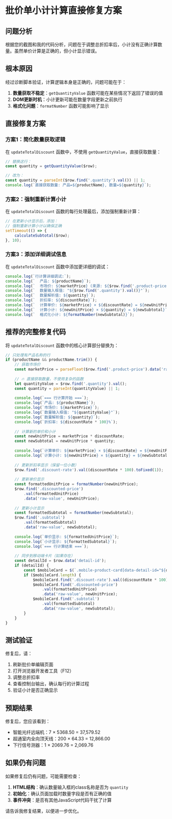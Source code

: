 # 批价单小计计算直接修复方案

## 问题分析

根据您的截图和我的代码分析，问题在于调整总折扣率后，小计没有正确计算数量。虽然单价计算是正确的，但小计显示错误。

## 根本原因

经过诊断脚本验证，计算逻辑本身是正确的，问题可能在于：

1. **数量获取不稳定**：`getQuantityValue` 函数可能在某些情况下返回了错误的值
2. **DOM更新时机**：小计更新可能在数量字段更新之前执行
3. **格式化问题**：`formatNumber` 函数可能影响了显示

## 直接修复方案

### 方案1：简化数量获取逻辑

在 `updateTotalDiscount` 函数中，不使用 `getQuantityValue`，直接获取数量：

```javascript
// 替换这行：
const quantity = getQuantityValue($row); 

// 改为：
const quantity = parseInt($row.find('.quantity').val()) || 1;
console.log(`直接获取数量: 产品=${productName}, 数量=${quantity}`);
```

### 方案2：强制重新计算小计

在 `updateTotalDiscount` 函数的每行处理最后，添加强制重新计算：

```javascript
// 在更新小计显示后，添加：
// 强制重新计算小计以确保正确
setTimeout(() => {
    calculateSubtotal($row);
}, 10);
```

### 方案3：添加详细调试信息

在 `updateTotalDiscount` 函数中添加更详细的调试：

```javascript
console.log(`行计算详细调试:`);
console.log(`  产品: ${productName}`);
console.log(`  市场价: ${marketPrice} (来源: ${$row.find('.product-price').data('raw-value')})`);
console.log(`  数量输入框值: "${$row.find('.quantity').val()}"`);
console.log(`  数量解析值: ${quantity}`);
console.log(`  折扣率: ${discountRate}`);
console.log(`  计算单价: ${marketPrice} × ${discountRate} = ${newUnitPrice}`);
console.log(`  计算小计: ${newUnitPrice} × ${quantity} = ${newSubtotal}`);
console.log(`  格式化小计: ${formatNumber(newSubtotal)}`);
```

## 推荐的完整修复代码

将 `updateTotalDiscount` 函数中的核心计算部分替换为：

```javascript
// 只处理有产品名称的行
if (productName && productName.trim()) {
    // 获取市场价
    const marketPrice = parseFloat($row.find('.product-price').data('raw-value')) || 0;
    
    // 🔥 直接获取数量，不使用复杂的函数
    let quantityValue = $row.find('.quantity').val();
    const quantity = parseInt(quantityValue) || 1;
    
    console.log(`=== 行计算开始 ===`);
    console.log(`产品: ${productName}`);
    console.log(`市场价: ${marketPrice}`);
    console.log(`数量输入框值: "${quantityValue}"`);
    console.log(`数量解析值: ${quantity}`);
    console.log(`折扣率: ${discountRate * 100}%`);
    
    // 计算新的单价和小计
    const newUnitPrice = marketPrice * discountRate;
    const newSubtotal = newUnitPrice * quantity;
    
    console.log(`计算单价: ${marketPrice} × ${discountRate} = ${newUnitPrice}`);
    console.log(`计算小计: ${newUnitPrice} × ${quantity} = ${newSubtotal}`);
    
    // 更新折扣率显示（保留一位小数）
    $row.find('.discount-rate').val((discountRate * 100).toFixed(1));
    
    // 更新单价显示
    const formattedUnitPrice = formatNumber(newUnitPrice);
    $row.find('.discounted-price')
        .val(formattedUnitPrice)
        .data('raw-value', newUnitPrice);
    
    // 更新小计显示
    const formattedSubtotal = formatNumber(newSubtotal);
    $row.find('.subtotal')
        .val(formattedSubtotal)
        .data('raw-value', newSubtotal);
    
    console.log(`单价显示: ${formattedUnitPrice}`);
    console.log(`小计显示: ${formattedSubtotal}`);
    console.log(`=== 行计算结束 ===`);
    
    // 同步到移动端卡片（如果存在）
    const detailId = $row.data('detail-id');
    if (detailId) {
        const $mobileCard = $(`.mobile-product-card[data-detail-id="${detailId}"]`);
        if ($mobileCard.length) {
            $mobileCard.find('.discount-rate').val((discountRate * 100).toFixed(1));
            $mobileCard.find('.discounted-price')
                .val(formattedUnitPrice)
                .data('raw-value', newUnitPrice);
            $mobileCard.find('.subtotal')
                .val(formattedSubtotal)
                .data('raw-value', newSubtotal);
        }
    }
}
```

## 测试验证

修复后，请：

1. 刷新批价单编辑页面
2. 打开浏览器开发者工具（F12）
3. 调整总折扣率
4. 查看控制台输出，确认每行的计算过程
5. 验证小计是否正确显示

## 预期结果

修复后，您应该看到：
- 智能光纤远端机：7 × 5368.50 = 37,579.52
- 超通室内全向顶天线：200 × 64.33 = 12,866.00
- 下行信号测器：1 × 2069.76 = 2,069.76

## 如果仍有问题

如果修复后仍有问题，可能需要检查：

1. **HTML结构**：确认数量输入框的class名称是否为 `quantity`
2. **初始化**：确认页面加载时数量字段是否有正确的值
3. **事件冲突**：是否有其他JavaScript代码干扰了计算

请告诉我修复结果，以便进一步优化。 